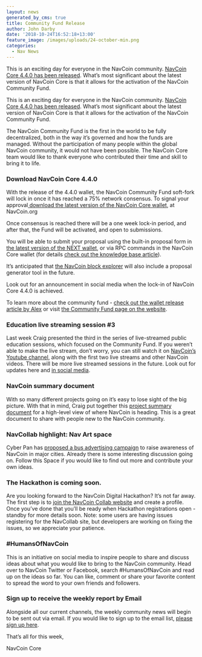 ```yaml
---
layout: news
generated_by_cms: true
title: Community Fund Release
author: John Darby
date: '2018-10-24T16:52:18+13:00'
feature_image: /images/uploads/24-october-min.png
categories:
  - Nav News
---
```

This is an exciting day for everyone in the NavCoin community. [NavCoin Core 4.4.0 has been released](https://navcoin.org/wallets/). What’s most significant about the latest version of NavCoin Core is that it allows for the activation of the NavCoin Community Fund.  

This is an exciting day for everyone in the NavCoin community. [NavCoin Core 4.4.0 has been released](https://navcoin.org/wallets/). What’s most significant about the latest version of NavCoin Core is that it allows for the activation of the NavCoin Community Fund.  

The NavCoin Community Fund is the first in the world to be fully decentralized, both in the way it’s governed and how the funds are managed. Without the participation of many people within the global NavCoin community, it would not have been possible. The NavCoin Core team would like to thank everyone who contributed their time and skill to bring it to life.

### Download NavCoin Core 4.4.0

With the release of the 4.4.0 wallet, the NavCoin Community Fund soft-fork will lock in once it has reached a 75% network consensus. To signal your approval[ download the latest version of the NavCoin Core wallet](https://navcoin.org/wallets/), at NavCoin.org

Once consensus is reached there will be a one week lock-in period, and after that, the Fund will be activated, and open to submissions. 

You will be able to submit your proposal using the built-in proposal form in [the latest version of the NEXT wallet](http://next.navcommunity.net/), or via RPC commands in the NavCoin Core wallet (for details [check out the knowledge base article](https://info.navcoin.org/knowledge-base/creating-a-community-fund-proposal/)). 

It’s anticipated that [the NavCoin block explorer](https://www.navexplorer.com/) will also include a proposal generator tool in the future.

Look out for an announcement in social media when the lock-in of NavCoin Core 4.4.0 is achieved.

To learn more about the community fund - [check out the wallet release article by Alex](https://navcoin.org/notices/2018-10-24-navcoin-core-4-4-0/) or visit [the Community Fund page on the website](https://navcoin.org/community-fund/).

### Education live streaming session #3

Last week Craig presented the third in the series of live-streamed public education sessions, which focused on the Community Fund. If you weren’t able to make the live stream, don’t worry, you can still watch it on [NavCoin’s Youtube channel](https://www.youtube.com/channel/UCjDs4JceVSsaeCyvkA9cWCg), along with the first two live streams and other NavCoin videos. There will be more live streamed sessions in the future. Look out for updates here and [in social media](https://twitter.com/NavCoin?lang=en).

### NavCoin summary document

With so many different projects going on it’s easy to lose sight of the big picture. With that in mind, Craig put together this [project summary document](https://navhub.org/news/2018-10-21-navcoin-project-summary-roadmap/) for a high-level view of where NavCoin is heading. This is a great document to share with people new to the NavCoin community.

### NavCollab highlight: Nav Art space

Cyber Pan has [proposed a bus advertising campaign](https://collab.navcoin.org/s/space-art/) to raise awareness of NavCoin in major cities. Already there is some interesting discussion going on. Follow this Space if you would like to find out more and contribute your own ideas.

### The Hackathon is coming soon.

Are you looking forward to the NavCoin Digital Hackathon? It’s not far away. The first step is to [join the NavCoin Collab website](https://collab.navcoin.org/) and create a profile. Once you’ve done that you’ll be ready when Hackathon registrations open - standby for more details soon. Note: some users are having issues registering for the NavCollab site, but developers are working on fixing the issues, so we appreciate your patience.

### \#HumansOfNavCoin

This is an initiative on social media to inspire people to share and discuss ideas about what you would like to bring to the NavCoin community. Head over to NavCoin Twitter or Facebook, search #HumansOfNavCoin and read up on the ideas so far. You can like, comment or share your favorite content to spread the word to your own friends and followers.

### Sign up to receive the weekly report by Email

Alongside all our current channels, the weekly community news will begin to be sent out via email. If you would like to sign up to the email list, [please sign up here](http://eepurl.com/cGq92z).

That’s all for this week,

NavCoin Core
